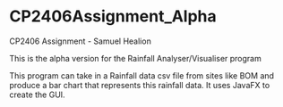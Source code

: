 # CP2406Assignment_Alpha

CP2406 Assignment - Samuel Healion

This is the alpha version for the Rainfall Analyser/Visualiser program

This program can take in a Rainfall data csv file from sites like BOM and produce a bar chart that represents this rainfall data.
It uses JavaFX to create the GUI.
